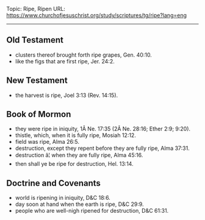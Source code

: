 Topic: Ripe, Ripen
URL: https://www.churchofjesuschrist.org/study/scriptures/tg/ripe?lang=eng

---

## Old Testament

- clusters thereof brought forth ripe grapes, Gen. 40:10.
- like the figs that are first ripe, Jer. 24:2.

## New Testament

- the harvest is ripe, Joel 3:13 (Rev. 14:15).

## Book of Mormon

- they were ripe in iniquity, 1Â Ne. 17:35 (2Â Ne. 28:16; Ether 2:9; 9:20).
- thistle, which, when it is fully ripe, Mosiah 12:12.
- field was ripe, Alma 26:5.
- destruction, except they repent before they are fully ripe, Alma 37:31.
- destruction â¦ when they are fully ripe, Alma 45:16.
- then shall ye be ripe for destruction, Hel. 13:14.

## Doctrine and Covenants

- world is ripening in iniquity, D&C 18:6.
- day soon at hand when the earth is ripe, D&C 29:9.
- people who are well-nigh ripened for destruction, D&C 61:31.

